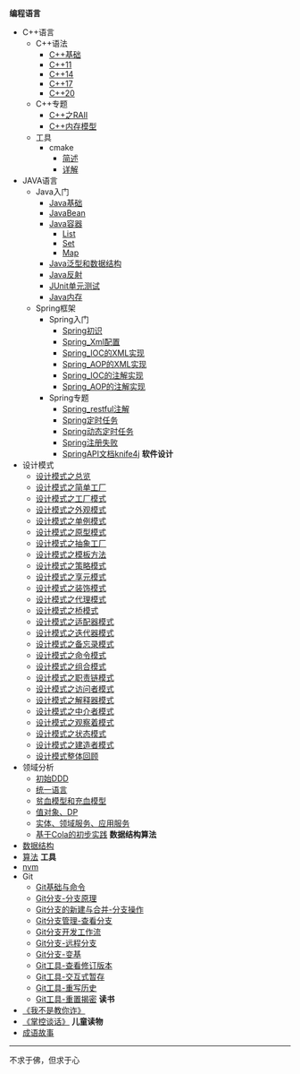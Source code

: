 **编程语言**
- C++语言
  - C++语法
    - [C++基础](cpp/cpp_language/C++基础.md)
    - [C++11](cpp/cpp_language/C++11.md)
    - [C++14](cpp/cpp_language/C++14.md)
    - [C++17](cpp/cpp_language/C++17.md)
    - [C++20](cpp/cpp_language/C++20.md)
  - C++专题
    - [C++之RAII](cpp/cpp_topic/C++之RAII.md)
    - [C++内存模型](cpp/cpp_topic/C++内存模型.md)
  - 工具
    - cmake
      - [简述](tool/cmake/1.CMake简述.md)
      - [详解](tool/cmake/2.CMake详解.md)
- JAVA语言
  - Java入门
    - [Java基础](java/java_base/10.Java基础.md)
    - [JavaBean](java/java_base/15.JavaBean.md)
    - [Java容器](java/java_base/20.Java容器.md)
      - [List](java/java_base/21.容器类型/1.List.md)
      - [Set](java/java_base/21.容器类型/2.set.md)
      - [Map](java/java_base/21.容器类型/3.map.md)
    - [Java泛型和数据结构](java/java_base/30.泛型和数据结构.md)
    - [Java反射](java/java_base/40.Java反射.md)
    - [JUnit单元测试](java/java_base/50.JUnit单元测试.md)
    - [Java内存](java/java_base/60.Java内存.md)
  - Spring框架
    - Spring入门
      - [Spring初识](java/spring/spring_base/1.Spring初识.md)
      - [Spring_Xml配置](java/spring/spring_base/2.Spring_Xml配置.md)
      - [Spring_IOC的XML实现](java/spring/spring_base/3.Spring_IOC的XML实现.md)
      - [Spring_AOP的XML实现](java/spring/spring_base/4.Spring_AOP的XML实现.md)
      - [Spring_IOC的注解实现](java/spring/spring_base/5.Spring_IOC的注解实现.md)
      - [Spring_AOP的注解实现](java/spring/spring_base/6.Spring_AOP的注解实现.md)
    - Spring专题
      - [Spring_restful注解](java/spring/spring_topic/10.spring_restful注解.md)
      - [Spring定时任务](java/spring/spring_topic/20.Spring定时任务.md)
      - [Spring动态定时任务](java/spring/spring_topic/30.Spring动态定时任务.md)
      - [Spring注册失败](java/spring/spring_topic/40.Spring注册失败.md)
      - [SpringAPI文档knife4j](java/spring/spring_topic/50.SpringAPI文档knife4j.md)
**软件设计**
- 设计模式
  - [设计模式之总览](design_pattern/00设计模式总览.md)
  - [设计模式之简单工厂](design_pattern/01简单工厂.md)
  - [设计模式之工厂模式](design_pattern/02工厂模式.md)
  - [设计模式之外观模式](design_pattern/03外观模式.md)
  - [设计模式之单例模式](design_pattern/04单例模式.md)
  - [设计模式之原型模式](design_pattern/05原型模式.md)
  - [设计模式之抽象工厂](design_pattern/06抽象工厂.md)
  - [设计模式之模板方法](design_pattern/07模板方法.md)
  - [设计模式之策略模式](design_pattern/08策略模式.md)
  - [设计模式之享元模式](design_pattern/09享元模式.md)
  - [设计模式之装饰模式](design_pattern/10装饰模式.md)
  - [设计模式之代理模式](design_pattern/11代理模式.md)
  - [设计模式之桥模式](design_pattern/12桥模式.md)
  - [设计模式之适配器模式](design_pattern/13适配器模式.md)
  - [设计模式之迭代器模式](design_pattern/14迭代器模式.md)
  - [设计模式之备忘录模式](design_pattern/15备忘录模式.md)
  - [设计模式之命令模式](design_pattern/16命令模式.md)
  - [设计模式之组合模式](design_pattern/17组合模式.md)
  - [设计模式之职责链模式](design_pattern/18职责链模式.md)
  - [设计模式之访问者模式](design_pattern/19访问者模式.md)
  - [设计模式之解释器模式](design_pattern/20解释器模式.md)
  - [设计模式之中介者模式](design_pattern/21中介者模式.md)
  - [设计模式之观察着模式](design_pattern/22观察者模式.md)
  - [设计模式之状态模式](design_pattern/23状态模式.md)
  - [设计模式之建造者模式](design_pattern/24建造者模式.md)
  - [设计模式整体回顾](design_pattern/25设计模式整体回顾.md)
- 领域分析
  - [初始DDD](ddd/10.初识DDD.md)
  - [统一语言](ddd/20.统一语言.md)
  - [贫血模型和充血模型](ddd/30.贫血模型和充血模型.md)
  - [值对象、DP](ddd/40.值对象、DP.md)
  - [实体、领域服务、应用服务](ddd/50.实体、领域服务、应用服务.md)
  - [基于Cola的初步实践](ddd/60.基于Cola的初步实践.md)
**数据结构算法**
- [数据结构](dataStruct_algorithm/数据结构.md)
- [算法](dataStruct_algorithm/算法.md)
**工具**
- [nvm](tool/nvm/1.NVM使用.md)
- Git
  - [Git基础与命令](tool/git/10.Git基础与命令.md)
  - [Git分支-分支原理](tool/git/20.Git分支-分支原理.md)
  - [Git分支的新建与合并-分支操作](tool/git/30.Git分支的新建与合并-分支操作.md)
  - [Git分支管理-查看分支](tool/git/40.Git分支管理-查看分支.md)
  - [Git分支开发工作流](tool/git/50.Git分支开发工作流.md)
  - [Git分支-远程分支](tool/git/60.Git分支-远程分支.md)
  - [Git分支-变基](tool/git/70.Git分支-变基.md)
  - [Git工具-查看修订版本](tool/git/80.Git工具-查看修订版本.md)
  - [Git工具-交互式暂存](tool/git/90.Git工具-交互式暂存.md)
  - [Git工具-重写历史](tool/git/100.Git工具-重写历史.md)
  - [Git工具-重置揭密](tool/git/110.Git工具-重置揭密.md)
**读书**
- [《我不是教你诈》](readbook/我不是教你诈/我不是教你诈.md)
- [《掌控谈话》](readbook/掌控谈话/掌控谈话.md)
**儿童读物**
- [成语故事](forchild/成语故事.md)

-----

不求于佛，但求于心
